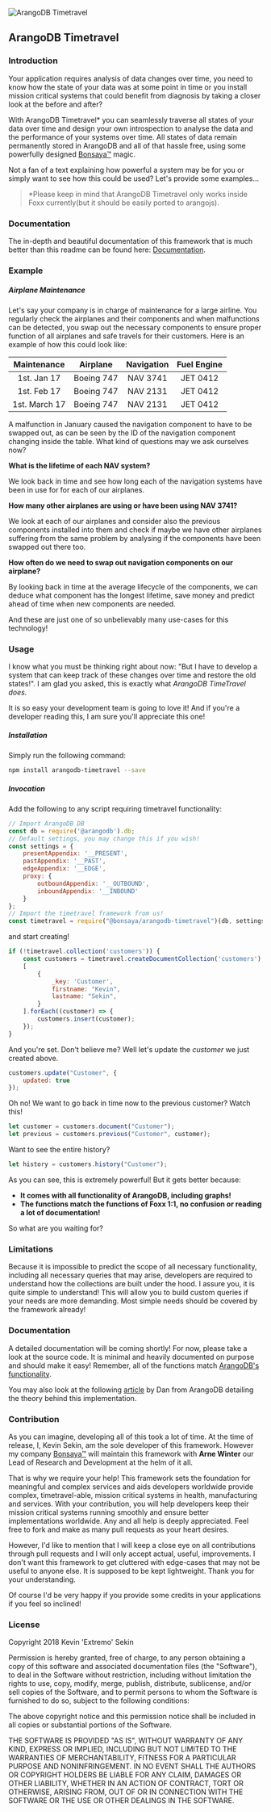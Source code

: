 ![ArangoDB Timetravel](https://raw.githubusercontent.com/Bonsaya/arangodb-timetravel/master/img.png)

## ArangoDB Timetravel

### Introduction

Your application requires analysis of data changes over time, you need to know how the state of your data was at some point in time or you install mission critical systems that could benefit from diagnosis by taking a closer look at the before and after?

With ArangoDB Timetravel* you can seamlessly traverse all states of your data over time and design your own introspection to analyse the data and the performance of your systems over time. All states of data remain permanently stored in ArangoDB and all of that hassle free, using some powerfully designed <a href="https://bonsaya.com" target="_blank">Bonsaya&#8482;</a> magic.

Not a fan of a text explaining how powerful a system may be for you or simply want to see how this could be used? Let's provide some examples...

> *Please keep in mind that ArangoDB Timetravel only works inside Foxx currently(but it should be easily ported to arangojs).

### Documentation

The in-depth and beautiful documentation of this framework that is much better than this readme can be found here: <a href="https://developers.bonsaya.com" target="_blank">Documentation</a>.

### Example

##### Airplane Maintenance

Let's say your company is in charge of maintenance for a large airline. You regularly check the airplanes and their components and when malfunctions can be detected, you swap out the necessary components to ensure proper function of all airplanes and safe travels for their customers. Here is an example of how this could look like:

| Maintenance | Airplane | Navigation | Fuel Engine |
| :-----------: | :--------: | :------: | :------: |
| 1st. Jan 17   | Boeing 747 | NAV 3741 | JET 0412 | 
| 1st. Feb 17   | Boeing 747 | NAV 2131 | JET 0412 | 
| 1st. March 17 | Boeing 747 | NAV 2131 | JET 0412 | 

A malfunction in January caused the navigation component to have to be swapped out, as can be seen by the ID of the navigation component changing inside the table. What kind of questions may we ask ourselves now?

**What is the lifetime of each NAV system?**

We look back in time and see how long each of the navigation systems have been in use for for each of our airplanes.

**How many other airplanes are using or have been using NAV 3741?**

We look at each of our airplanes and consider also the previous components installed into them and check if maybe we have other airplanes suffering from the same problem by analysing if the components have been swapped out there too.

**How often do we need to swap out navigation components on our airplane?**

By looking back in time at the average lifecycle of the components, we can deduce what component has the longest lifetime, save money and predict ahead of time when new components are needed.

And these are just one of so unbelievably many use-cases for this technology!

### Usage

I know what you must be thinking right about now: "But I have to develop a system that can keep track of these changes over time and restore the old states!". I am glad you asked, this is exactly what *ArangoDB TimeTravel does.*

It is so easy your development team is going to love it! And if you're a developer reading this, I am sure you'll appreciate this one!

##### Installation

Simply run the following command:

```bash
npm install arangodb-timetravel --save
```

##### Invocation

Add the following to any script requiring timetravel functionality:

```javascript
// Import ArangoDB DB
const db = require('@arangodb').db;
// Default settings, you may change this if you wish!
const settings = {
	presentAppendix: '__PRESENT',
	pastAppendix: '__PAST',
	edgeAppendix: '__EDGE',
	proxy: {
		outboundAppendix: '__OUTBOUND',
		inboundAppendix: '__INBOUND'
	}
};
// Import the timetravel framework from us!
const timetravel = require("@bonsaya/arangodb-timetravel")(db, settings);
```

and start creating!

```javascript
if (!timetravel.collection('customers')) {
	const customers = timetravel.createDocumentCollection('customers');
	[
		{
			_key: 'Customer',
			firstname: "Kevin",
			lastname: "Sekin",
		}
	].forEach((customer) => {
		customers.insert(customer);
	});
}
```

And you're set. Don't believe me? Well let's update the *customer* we just created above.

```javascript
customers.update("Customer", {
	updated: true	
});
```

Oh no! We want to go back in time now to the previous customer? Watch this!

```javascript
let customer = customers.document("Customer");
let previous = customers.previous("Customer", customer);
```

Want to see the entire history?
```javascript
let history = customers.history("Customer");
```

As you can see, this is extremely powerful! But it gets better because:
* **It comes with all functionality of ArangoDB, including graphs!**
* **The functions match the functions of Foxx 1:1, no confusion or reading a lot of documentation!**

So what are you waiting for?

### Limitations

Because it is impossible to predict the scope of all necessary functionality, including all necessary queries that may arise, developers are required to understand how the collections are built under the hood. I assure you, it is quite simple to understand! This will allow you to build custom queries if your needs are more demanding. Most simple needs should be covered by the framework already!

### Documentation

A detailed documentation will be coming shortly! For now, please take a look at the source code. It is minimal and heavily documented on purpose and should make it easy! Remember, all of the functions match <a href="https://docs.arangodb.com/devel/Manual/DataModeling/Documents/DocumentMethods.html">ArangoDB's functionality</a>.

You may also look at the following <a href="https://www.arangodb.com/2018/07/time-traveling-with-graph-databases/">article</a> by Dan from ArangoDB detailing the theory behind this implementation.

### Contribution

As you can imagine, developing all of this took a lot of time. At the time of release, I, Kevin Sekin, am the sole developer of this framework. However my company <a href="https://bonsaya.com" target="_blank">Bonsaya&#8482;</a> will maintain this framework with **Arne Winter** our Lead of Research and Development at the helm of it all.

That is why we require your help! This framework sets the foundation for meaningful and complex services and aids developers worldwide provide complex, timetravel-able, mission critical systems in health, manufacturing and services. With your contribution, you will help developers keep their mission critical systems running smoothly and ensure better implementations worldwide. Any and all help is deeply appreciated. Feel free to fork and make as many pull requests as your heart desires.

However, I'd like to mention that I will keep a close eye on all contributions through pull requests and I will only accept actual, useful, improvements. I don't want this framework to get cluttered with edge-cases that may not be useful to anyone else. It is supposed to be kept lightweight. Thank you for your understanding.

Of course I'd be very happy if you provide some credits in your applications if you feel so inclined!

### License

Copyright 2018 Kevin 'Extremo' Sekin

Permission is hereby granted, free of charge, to any person obtaining a copy of this software and associated documentation files (the "Software"), to deal in the Software without restriction, including without limitation the rights to use, copy, modify, merge, publish, distribute, sublicense, and/or sell copies of the Software, and to permit persons to whom the Software is furnished to do so, subject to the following conditions:

The above copyright notice and this permission notice shall be included in all copies or substantial portions of the Software.

THE SOFTWARE IS PROVIDED "AS IS", WITHOUT WARRANTY OF ANY KIND, EXPRESS OR IMPLIED, INCLUDING BUT NOT LIMITED TO THE WARRANTIES OF MERCHANTABILITY, FITNESS FOR A PARTICULAR PURPOSE AND NONINFRINGEMENT. IN NO EVENT SHALL THE AUTHORS OR COPYRIGHT HOLDERS BE LIABLE FOR ANY CLAIM, DAMAGES OR OTHER LIABILITY, WHETHER IN AN ACTION OF CONTRACT, TORT OR OTHERWISE, ARISING FROM, OUT OF OR IN CONNECTION WITH THE SOFTWARE OR THE USE OR OTHER DEALINGS IN THE SOFTWARE.
